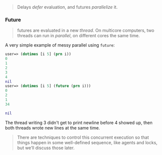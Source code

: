 > Delays *defer* evaluation, and futures *parallelize* it.

### Future

> futures are evaluated in a new *thread*. On multicore computers, two threads can run in *parallel*, on different cores the same time.

A very simple example of messy parallel using `future`:

```clojure
user=> (dotimes [i 5] (prn i))
0
1
2
3
4
nil
user=> (dotimes [i 5] (future (prn i)))
0
2
1
34

nil
```

The thread writing 3 didn't get to print newline before 4 showed up, then both threads wrote new lines at the same time. 

>There are techniques to control this concurrent execution so that things happen in some well-defined sequence, like agents and locks, but we’ll  discuss those later.